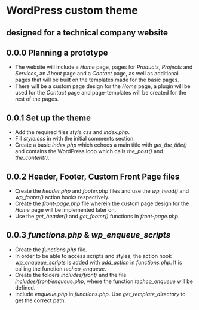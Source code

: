 # WordPress custom theme
## designed for a technical company website

## 0.0.0 Planning a prototype
* The website will include a *Home* page, pages for *Products*, *Projects* and *Services*, an *About* page and a *Contact* page, as well as additional pages that will be built on the templates made for the basic pages.
* There will be a custom page design for the *Home* page, a plugin will be used for the *Contact* page and page-templates will be created for the rest of the pages.   

## 0.0.1 Set up the theme
* Add the required files *style.css* and *index.php*.
* Fill *style.css* in with the initial comments section.
* Create a basic *index.php* which echoes a main title with *get_the_title()* and contains the WordPress loop which calls *the_post()* and *the_content()*.

## 0.0.2 Header, Footer, Custom Front Page files
* Create the *header.php* and *footer.php* files and use the *wp_head()* and *wp_footer()* action hooks respectively.
* Create the *front-page.php* file wherein the custom page design for the *Home* page will be implemented later on.
* Use the *get_header()* and *get_footer()* functions in *front-page.php*.

## 0.0.3 *functions.php* & *wp_enqueue_scripts*
* Create the *functions.php* file.
* In order to be able to access scripts and styles, the action hook *wp_enqueue_scripts* is added with *add_action* in *functions.php*. It is calling the function *techco_enqueue*.
* Create the folders *includes/front/* and the file *includes/front/enqueue.php*, where the function *techco_enqueue* will be defined.
* Include *enqueue.php* in *functions.php*. Use *get_template_directory* to get the correct path.
